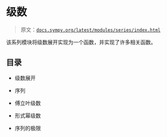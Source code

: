 # 级数

> 原文：[`docs.sympy.org/latest/modules/series/index.html`](https://docs.sympy.org/latest/modules/series/index.html)

该系列模块将级数展开实现为一个函数，并实现了许多相关函数。

## 目录

+   级数展开

+   序列

+   傅立叶级数

+   形式幂级数

+   序列的极限
